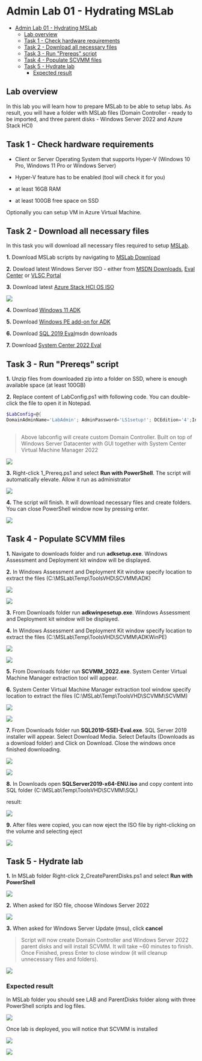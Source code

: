 # Admin Lab 01 - Hydrating MSLab

<!-- TOC -->

- [Admin Lab 01 - Hydrating MSLab](#admin-lab-01---hydrating-mslab)
    - [Lab overview](#lab-overview)
    - [Task 1 - Check hardware requirements](#task-1---check-hardware-requirements)
    - [Task 2 - Download all necessary files](#task-2---download-all-necessary-files)
    - [Task 3 - Run "Prereqs" script](#task-3---run-prereqs-script)
    - [Task 4 - Populate SCVMM files](#task-4---populate-scvmm-files)
    - [Task 5 - Hydrate lab](#task-5---hydrate-lab)
        - [Expected result](#expected-result)

<!-- /TOC -->


## Lab overview

In this lab you will learn how to prepare MSLab to be able to setup labs. As result, you will have a folder with MSLab files (Domain Controller - ready to be imported, and three parent disks - Windows Server 2022 and Azure Stack HCI)

## Task 1 - Check hardware requirements

* Client or Server Operating System that supports Hyper-V (Windows 10 Pro, Windows 11 Pro or Windows Server)

* Hyper-V feature has to be enabled (tool will check it for you)

* at least 16GB RAM

* at least 100GB free space on SSD

Optionally you can setup VM in Azure Virtual Machine.

## Task 2 - Download all necessary files

In this task you will download all necessary files required to setup [MSLab](https://aka.ms/mslab).

**1.** Download MSLab scripts by navigating to [MSLab Download](https://aka.ms/mslab/download)

**2.** Dowload latest Windows Server ISO - either from [MSDN Downloads](https://my.visualstudio.com/downloads), [Eval Center](https://www.microsoft.com/en-us/evalcenter/evaluate-windows-server-2022) or [VLSC Portal](https://www.microsoft.com/licensing/servicecenter)

**3.** Download latest [Azure Stack HCI OS ISO](https://azure.microsoft.com/en-us/products/azure-stack/hci/hci-download/)

![](./media/explorer01.png)

**4.** Download [Windows 11 ADK](https://go.microsoft.com/fwlink/?linkid=2165884)

**5.** Download [Windows PE add-on for ADK](https://go.microsoft.com/fwlink/?linkid=2166133)

**6.** Download [SQL 2019 Eval](https://www.microsoft.com/en-us/evalcenter/evaluate-sql-server-2019)msdn downloads

**7.** Download [System Center 2022 Eval](https://www.microsoft.com/en-us/evalcenter/evaluate-system-center-2022)


## Task 3 - Run "Prereqs" script

**1.** Unzip files from downloaded zip into a folder on SSD, where is enough available space (at least 100GB)

**2.** Replace content of LabConfig.ps1 with following code. You can double-click the file to open it in Notepad.

```PowerShell
$LabConfig=@{ 
DomainAdminName='LabAdmin'; AdminPassword='LS1setup!'; DCEdition='4';InstallSCVMM='yes'}
 
```
> Above labconfig will create custom Domain Controller. Built on top of Windows Server Datacenter with GUI together with System Center Virtual Machine Manager 2022

![](./media/explorer03.png)

**3.** Right-click 1_Prereq.ps1 and select **Run with PowerShell**. The script will automatically elevate. Allow it run as administrator

![](./media/explorer04.png)

**4.** The script will finish. It will download necessary files and create folders. You can close PowerShell window now by pressing enter.

![](./media/explorer05.png)

## Task 4 - Populate SCVMM files

**1.** Navigate to downloads folder and run **adksetup.exe**. Windows Assessment and Deployment kit window will be displayed.

**2.** In Windows Assessment and Deployment Kit window specify location to extract the files (C:\MSLab\Temp\ToolsVHD\SCVMM\ADK)

![](./media/adk01.png)

![](./media/adk02.png)

**3.** From Downloads folder run **adkwinpesetup.exe**. Windows Assessment and Deployment kit window will be displayed.

**4.** In Windows Assessment and Deployment Kit window specify location to extract the files (C:\MSLab\Temp\ToolsVHD\SCVMM\ADKWinPE)

![](./media/adk03.png)

![](./media/adk04.png)

**5.** From Downloads folder run **SCVMM_2022.exe**. System Center Virtual Machine Manager extraction tool will appear.

**6.** System Center Virtual Machine Manager extraction tool window specify location to extract the files (C:\MSLab\Temp\ToolsVHD\SCVMM\SCVMM)

![](./media/scvmm01.png)

![](./media/scvmm02.png)

**7.** From Downloads folder run **SQL2019-SSEI-Eval.exe**. SQL Server 2019 installer will appear. Select Download Media. Select Defaults (Downloads as a download folder) and Click on Download. Close the windows once finished downloading.

![](./media/sql01.png)

![](./media/sql02.png)

**8.** In Downloads open **SQLServer2019-x64-ENU.iso** and copy content into SQL folder (C:\MSLab\Temp\ToolsVHD\SCVMM\SQL)

result:

![](./media/explorer06.png)

**9.** After files were copied, you can now eject the ISO file by right-clicking on the volume and selecting eject

![](./media/explorer07.png)

## Task 5 - Hydrate lab

**1.** In MSLab folder Right-click 2_CreateParentDisks.ps1 and select **Run with PowerShell**

![](./media/explorer08.png)

**2.** When asked for ISO file, choose Windows Server 2022

![](./media/explorer09.png)

**3.** When asked for Windows Server Update (msu), click **cancel**

> Script will now create Domain Controller and Windows Server 2022 parent disks and will install SCVMM. It will take ~60 minutes to finish. Once Finished, press Enter to close window (it will cleanup unnecessary files and folders).

![](./media/powershell01.png)

### Expected result

In MSLab folder you should see LAB and ParentDisks folder along with three PowerShell scripts and log files.

![](./media/explorer10.png)

Once lab is deployed, you will notice that SCVMM is installed

![](./media/scvmm03.png)

![](./media/scvmm04.png)


